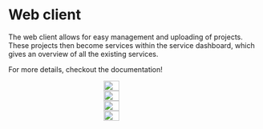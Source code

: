 # Web client

The web client allows for easy management and uploading of projects.
These projects then become services within the service dashboard, which gives an overview of all the existing services.

For more details, checkout the documentation!

<div style="display: flex; justify-content: center; align-items: center; flex-direction:column">
  <img src="https://github.com/MagnusHLund/LundBot69_Twitch/assets/124877369/e8ce3843-fefc-497e-8793-27b7b6cad1e0" width="24.5%" />
  <img src="https://github.com/MagnusHLund/LundBot69_Twitch/assets/124877369/21fd8509-eb70-4369-85de-05877cb65711" width="24.5%" />
  <img src="https://github.com/MagnusHLund/LundBot69_Twitch/assets/124877369/5e0d09dd-adcd-48f3-9013-f30e78839a41" width="24.5%" /> 
  <img src="https://github.com/MagnusHLund/LundBot69_Twitch/assets/124877369/5de4c750-26ba-404b-ae24-c5430ec877ab" width="24.5%" />
</div>
